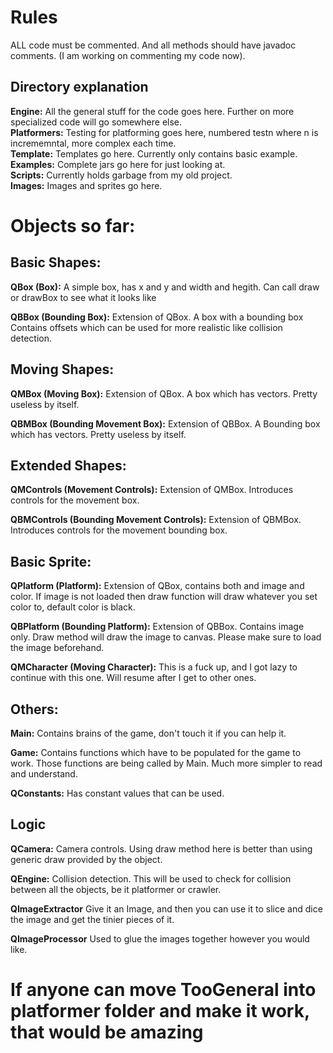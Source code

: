 <h1><b>Rules</b></h1>
<p>
ALL code must be commented. And all methods should have javadoc comments. (I am working on commenting my code now).
</p>

<h2><b>Directory explanation</b></h2>
<p>
<b>Engine:</b> All the general stuff for the code goes here. Further on more specialized code will go somewhere else.<br>
<b>Platformers:</b> Testing for platforming goes here, numbered testn where n is incrememntal, more complex each time.<br>
<b>Template:</b> Templates go here. Currently only contains basic example.<br>
<b>Examples:</b> Complete jars go here for just looking at.<br>
<b>Scripts:</b> Currently holds garbage from my old project.<br>
<b>Images:</b> Images and sprites go here.<br>
</p>

<h1><b>Objects so far:</b></h1>

<h2>Basic Shapes:</h2>

<p>
<b>QBox (Box):</b>
    A simple box,
    has x and y and width and hegith.
    Can call draw or drawBox to see what it looks like

<b>QBBox (Bounding Box):</b>
    Extension of QBox. A box with a bounding box
    Contains offsets which can be used for more realistic like collision detection.
</p>

<h2>Moving Shapes:</h2>

<p>
<b>QMBox (Moving Box):</b>
    Extension of QBox. A box which has vectors.
    Pretty useless by itself.

<b>QBMBox (Bounding Movement Box):</b>
    Extension of QBBox. A Bounding box which has vectors.
    Pretty useless by itself.
</p>

<h2>Extended Shapes:</h2>

<p>
<b>QMControls (Movement Controls):</b>
    Extension of QMBox. Introduces controls for the movement box.

<b>QBMControls (Bounding Movement Controls):</b>
    Extension of QBMBox. Introduces controls for the movement bounding box.
</p>

<h2>Basic Sprite:</h2>

<p>
<b>QPlatform (Platform):</b>
    Extension of QBox,
    contains both and image and color.
    If image is not loaded then draw function will draw whatever you set color to,
    default color is black.

<b>QBPlatform (Bounding Platform):</b>
    Extension of QBBox. Contains image only.
    Draw method will draw the image to canvas.
    Please make sure to load the image beforehand.

<b>QMCharacter (Moving Character):</b>
    This is a fuck up, and I got lazy to continue with this one.
    Will resume after I get to other ones.
</p>



<h2>Others:</h2>

<p>
<b>Main:</b>
    Contains brains of the game, don't touch it if you can help it.

<b>Game:</b>
    Contains functions which have to be populated for the game to work.
    Those functions are being called by Main. Much more simpler to read and understand.

<b>QConstants:</b>
    Has constant values that can be used.
</p>



<h2>Logic</h2>

<p>
<b>QCamera:</b>
    Camera controls. Using draw method here is better than using generic draw provided by the object.

<b>QEngine:</b>
    Collision detection. This will be used to check for collision between all the objects, be it platformer or crawler.

<b>QImageExtractor</b>
    Give it an Image, and then you can use it to slice and dice the image and get the tinier pieces of it.

<b>QImageProcessor</b>
    Used to glue the images together however you would like.
</p>

<h1>If anyone can move TooGeneral into platformer folder and make it work, that would be amazing</h1>